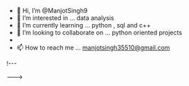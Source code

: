 - 👋 Hi, I’m @ManjotSingh9
- 👀 I’m interested in ... data analysis
- 🌱 I’m currently learning ... python , sql and c++
- 💞️ I’m looking to collaborate on ... python oriented projects
- 
- 📫 How to reach me ... manjotsingh35510@gmail.com

!---

--->
